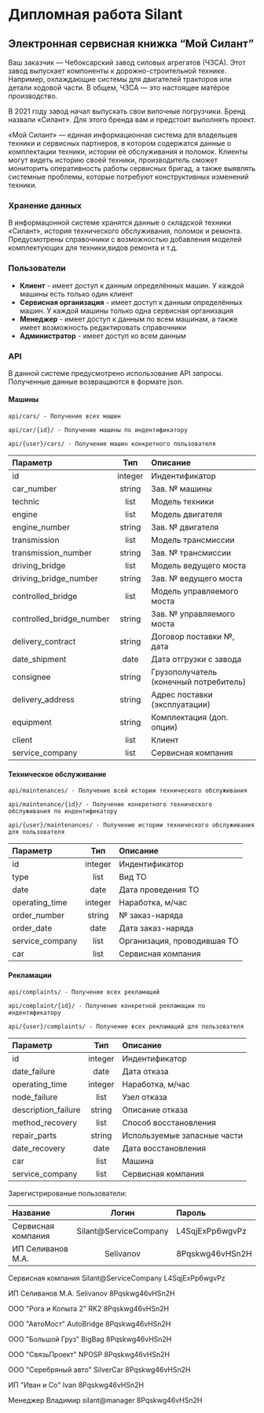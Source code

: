 # Дипломная работа Silant
## Электронная сервисная книжка “Мой Силант”

Ваш заказчик — Чебоксарский завод силовых агрегатов (ЧЗСА). Этот завод выпускает компоненты к дорожно-строительной технике. Например, охлаждающие системы для двигателей тракторов или детали ходовой части. В общем, ЧЗСА — это настоящее матёрое производство.

В 2021 году завод начал выпускать свои вилочные погрузчики. Бренд назвали «Силант». Для этого бренда вам и предстоит выполнять проект.

«Мой Силант» — единая информационная система для владельцев техники и сервисных партнеров, в котором содержатся данные о комплектации техники, истории её обслуживания и поломок. Клиенты могут видеть историю своей техники, производитель сможет мониторить оперативность работы сервисных бригад, а также выявлять системные проблемы, которые потребуют конструктивных изменений техники.

### Хранение данных
В информацонной системе хранятся данные о складской техники «Силант», история технического обслуживания, поломок и ремонта. Предусмотрены справочники с возможностью добавления моделей комплектующих для техники,видов ремонта и т.д.

### Пользователи
- **Клиент** - имеет доступ к данным определённых машин. У каждой машины есть только один клиент
- **Сервисная организация** - имеет доступ к данным определённых машин. У каждой машины только одна сервисная организация
- **Менеджер** - имеет доступ к данным по всем машинам, а также имеет возможность редактировать справочники
- **Администратор** - имеет доступ ко всем данным

### API
В данной системе предусмотрено использование API запросы. Полученные данные возвращаются в формате json.
#### Машины
```
api/cars/ - Получение всех машин
```  
```
api/car/{id}/ - Получение машины по индентификатору
```
```
api/{user}/cars/ - Получение машин конкретного пользователя
```
| Параметр | Тип | Описание |
|:-|:-:|:-|
| id | integer | Индентификатор |
| car_number | string | Зав. № машины |
| technic | list | Модель техники |
| engine | list | Модель двигателя |
| engine_number | string | Зав. № двигателя |
| transmission | list | Модель трансмиссии |
| transmission_number | string | Зав. № трансмиссии |
| driving_bridge | list | Модель ведущего моста |
| driving_bridge_number | string | Зав. № ведущего моста |
| controlled_bridge | list | Модель управляемого моста |
| controlled_bridge_number | string | Зав. № управляемого моста |
| delivery_contract | string | Договор поставки №, дата |
| date_shipment | date | Дата отгрузки с завода |
| consignee | string | Грузополучатель (конечный потребитель) |
| delivery_address | string | Адрес поставки (эксплуатации) |
| equipment | string | Комплектация (доп. опции) |
| client | list | Клиент |
| service_company | list | Сервисная компания |
#### Техническое обслуживание
```
api/maintenances/ - Получение всей истории технического обслуживания
```
```
api/maintenance/{id}/ - Получение конкретного технического обслуживания по индентификатору
```
```
api/{user}/maintenances/ - Получение истории технического обслуживания для пользователя
```
| Параметр | Тип | Описание |
|:-|:-:|:-|
| id | integer | Индентификатор |
| type | list | Вид ТО |
| date | date | Дата проведения ТО |
| operating_time | integer | Наработка, м/час |
| order_number | string | № заказ-наряда |
| order_date | date | Дата заказ-наряда |
| service_company | list | Организация, проводившая ТО |
| car | list | Сервисная компания |
#### Рекламации
```
api/complaints/ - Получение всех рекламаций
```
```
api/complaint/{id}/ - Получение конкретной рекламации по индентификатору
```
```
api/{user}/complaints/ - Получение всех рекламаций для пользователя
```
| Параметр | Тип | Описание |
|:-|:-:|:-|
| id | integer | Индентификатор |
| date_failure | date | Дата отказа |
| operating_time | integer | Наработка, м/час |
| node_failure | list | Узел отказа |
| description_failure | string | Описание отказа |
| method_recovery | list | Способ восстановления |
| repair_parts | string | Используемые запасные части |
| date_recovery | date | Дата восстановления |
| car | list | Машина |
| service_company | list | Сервисная компания |

Зарегистрированые пользователи:

| Название | Логин | Пароль |
|:-|:-:|:-|
| Сервисная компания | Silant@ServiceCompany | L4SqjExPp6wgvPz |
| ИП Селиванов М.А. | Selivanov | 8Pqskwg46vHSn2H |

Сервисная компания
Silant@ServiceCompany
L4SqjExPp6wgvPz

ИП Селиванов М.А.
Selivanov
8Pqskwg46vHSn2H

ООО "Рога и Копыта 2"
RK2
8Pqskwg46vHSn2H

ООО "АвтоМост"
AutoBridge
8Pqskwg46vHSn2H

ООО "Большой Груз"
BigBag
8Pqskwg46vHSn2H

ООО "СвязьПроект"
NPOSP
8Pqskwg46vHSn2H

ООО "Серебряный авто"
SilverCar
8Pqskwg46vHSn2H

ИП "Иван и Co"
Ivan
8Pqskwg46vHSn2H

Менеджер Владимир
silant@manager
8Pqskwg46vHSn2H